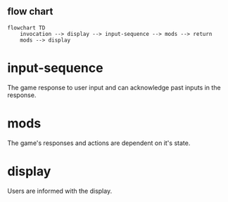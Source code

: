
## flow chart
```mermaid
flowchart TD
    invocation --> display --> input-sequence --> mods --> return
    mods --> display
```
# input-sequence
The game response to user input and can acknowledge past inputs in the response.
# mods
The game's responses and actions are dependent on it's state.
# display
Users are informed with the display.
